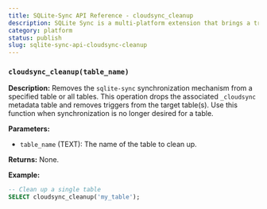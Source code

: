 ```yaml
---
title: SQLite-Sync API Reference - cloudsync_cleanup
description: SQLite Sync is a multi-platform extension that brings a true local-first experience to your applications with minimal effort.
category: platform
status: publish
slug: sqlite-sync-api-cloudsync-cleanup
---
```


### `cloudsync_cleanup(table_name)`

**Description:** Removes the `sqlite-sync` synchronization mechanism from a specified table or all tables. This operation drops the associated `_cloudsync` metadata table and removes triggers from the target table(s). Use this function when synchronization is no longer desired for a table.

**Parameters:**

- `table_name` (TEXT): The name of the table to clean up.

**Returns:** None.

**Example:**

```sql
-- Clean up a single table
SELECT cloudsync_cleanup('my_table');

```
